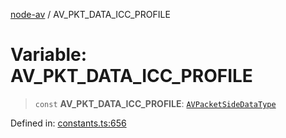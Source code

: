 [node-av](../globals.md) / AV\_PKT\_DATA\_ICC\_PROFILE

# Variable: AV\_PKT\_DATA\_ICC\_PROFILE

> `const` **AV\_PKT\_DATA\_ICC\_PROFILE**: [`AVPacketSideDataType`](../type-aliases/AVPacketSideDataType.md)

Defined in: [constants.ts:656](https://github.com/seydx/av/blob/f8631fc881b394300b1479f511d55cf1c370a87f/src/constants/constants.ts#L656)
